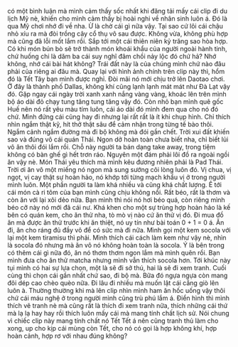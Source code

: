 có một bình luận mà mình cảm thấy sốc nhất khi đăng tải mấy cái clip đi du lịch Mỹ nè, khiến cho mình cảm thấy bị hoài nghi về nhân sinh luôn á. Đó là qua Mỹ chơi nhớ đi về nha. Ừ là chờ cái gì nữa vậy. Tại sao cứ lôi cái chậu nhỏ xíu ra mà đòi trồng cây cổ thụ vô sau được. Không vừa, không phù hợp mà cũng đã lỗi mốt lắm rồi. Sắp tới một cái thiên niên kỷ trăng sao hòa hợp. Có khi món bún bò sẽ trở thành món khoái khẩu của người ngoài hành tinh, chứ huống chi là dăm ba cái suy nghĩ đâm chồi nảy lộc đó chứ hả? Nhớ không, nhớ cái bài hát không? Trái đất này là của chúng mình chứ nào đâu phải của riêng ai đâu mà. Quay lại với hình ảnh chính trên clip này thì, hổm đó là Tết Tây bạn mình được nghỉ. Đòi mãi nó mới chịu trở lên Daotao chơi. Ở đây là thành phố Dallas, không khí cũng lạnh lạnh mát mát như Đà Lạt vậy đó. Gặp ngay cái ngày trời xanh xanh nắng vàng vàng, khoác lên trên mình bộ áo dài đỏ chạy tung tăng tung tăng vậy đó. Còn nhỏ bạn mình quê gốc Huế nên nó rất yêu màu tím luôn, cái áo dài đó mình đem qua cho nó đó chứ. Mình đứng cái cũng hay đi nhưng lại rất rất là ít khi chụp hình. Chỉ thích nhìn ngắm thật kỹ, hít thở thật sâu để cảm nhận trong từng tế bào thôi. Ngắm cảnh ngắm đường mà đi bộ không mà đói gần chết. Trời xui đất khiến sao và đúng vô cái quán Thái. Ngon dở hoàn toàn chưa biết nha, chỉ biết lủi vô ăn thôi đói lắm rồi. Chỗ này người ta bán dạng take away, trong tiệm không có bàn ghế gì hết trơn ráo. Nguyên một đám phải lôi đồ ra ngoài ngồi ăn vậy nè. Món Thái yêu thích mà mình kêu đương nhiên phải là Pad Thái. Trời ơi ăn vô một miếng nó ngon mà sung sướng cõi lòng luôn đó. Vị chua, vị ngọt, vị cay thật sự hoàn hảo, nó khớp tới từng mạch khẩu vị ở trong người mình luôn. Một phần người ta làm khá nhiều và cũng khá chất lượng. Ê tới cái món cà ri tôm của bạn mình cũng chịu không nổi. Rất béo, rất là thơm và còn ăn với lại xôi dẻo nữa. Bạn mình thì nói nó hơi béo quá, còn riêng mình béo cỡ này nó mới đã cái nư. Khá khen cho một sự trùng hợp hoàn hảo là kế bên có quán kem, cho ăn thử nha, tò mò vị nào cứ ăn thử vị đó. Đi mua đồ ăn mà được ăn thử trước khi ăn thiệt, nó uy tín như bài toán 0 + 1 = 0 á. Ăn đi, ăn cho ráng đủ đầy vô để có sức mà đi nữa. Mình gọi một kem socola với lại một kem tiramisu thì phải. Mình thích cái cách làm kem như vậy nè, nhìn là socola đó nhưng mà ăn vô nó không hoàn toàn là socola. Ý là bên trong có thêm cái gì nữa đó, ăn nó thơm thơm ngon lắm mà mình quên rồi. Bạn mình đưa cho ăn thử matcha nhưng mình vẫn thích socola hơn. Tới khúc này tụi mình có hai sự lựa chọn, một là sẽ đi sở thú, hai là sẽ đi xem tranh. Cuối cùng thì chọn cái gần nhất chứ sao, đi bộ mà. Bữa đó ngựa ngựa còn mang đôi dép cao chèo quèo nữa. Đi lâu đi nhiều mà muốn lật cái cẳng giò lên luôn à. Thường thường khi mà lên clip nhìn mình ham ăn hốc uống vậy thôi chứ cái máu nghệ ở trong người mình cũng trù phú lắm á. Điển hình thì mình thích vẽ tranh nè mà cũng rất là thích đi xem tranh nữa, thích những cái thứ mà lạ lạ hay hay rồi thích luôn mấy cái mà mang tính chất lịch sử. Nói chung vì chiếc clip này mang tính chất nó Tết Tết á nên cũng tranh thủ làm cho xong, up cho kịp cái mùng còn Tết, cho nó có gọi là hợp không khí, hợp hoàn cảnh, hợp rơ với nhau đúng không?